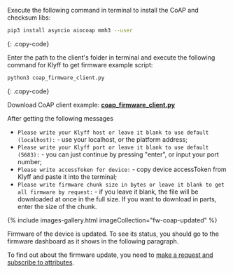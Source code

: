 Execute the following command in terminal to install the CoAP and checksum libs:

```bash
pip3 install asyncio aiocoap mmh3 --user
```
{: .copy-code}

Enter the path to the client's folder in terminal and execute the following command for Klyff
to get firmware example script:

```bash
python3 coap_firmware_client.py 
```
{: .copy-code}

Download CoAP client example: [**coap_firmware_client.py**](/docs/user-guide/resources/firmware/coap_firmware_client.py)

After getting the following messages
- `Please write your Klyff host or leave it blank to use default (localhost):` - use your localhost, or the platform address;
- `Please write your Klyff port or leave it blank to use default (5683):` - you can just continue by pressing "enter", or 
input your port number;
- `Please write accessToken for device:` - copy device accessToken from Klyff and paste it into the terminal;
- `Please write firmware chunk size in bytes or leave it blank to get all firmware by request:` - if you leave it blank, the file will be downloaded at once
in the full size. If you want to download in parts, enter the size of the chunk.

{% include images-gallery.html imageCollection="fw-coap-updated" %}

Firmware of the device is updated. To see its status, you should go to the firmware dashboard as it shows in the following paragraph.

To find out about the firmware update, you need to [make a request and subscribe to attributes](/docs/{{docsPrefix}}reference/coap-api/#firmware-api).

